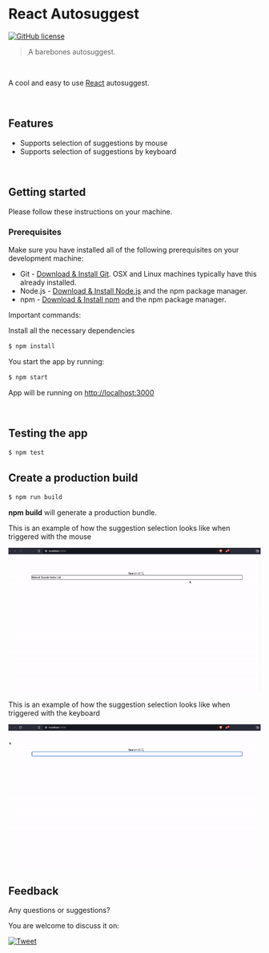 # React Autosuggest

[![GitHub license](https://img.shields.io/github/license/sultan99/react-on-lambda.svg)](https://github.com/sultan99/react-on-lambda/blob/master/LICENSE)

> A barebones autosuggest.

<br/>

A cool and easy to use [React](https://github.com/facebook/react) autosuggest.

<br/>

## Features

- Supports selection of suggestions by mouse
- Supports selection of suggestions by keyboard

<br/>

## Getting started

Please follow these instructions on your machine.

### Prerequisites

Make sure you have installed all of the following prerequisites on your development machine:

- Git - [Download & Install Git](https://git-scm.com/downloads). OSX and Linux machines typically have this already installed.
- Node.js - [Download & Install Node.js](https://nodejs.org/en/download/) and the npm package manager.
- npm - [Download & Install npm](https://docs.npmjs.com/downloading-and-installing-node-js-and-npm) and the npm package manager.

Important commands:

Install all the necessary dependencies

```sh
$ npm install
```

You start the app by running:

```sh
$ npm start
```

App will be running on [http://localhost:3000](http://localhost:3000)

<br/>

## Testing the app

```sh
$ npm test
```

## Create a production build

```sh
$ npm run build
```

**npm build** will generate a production bundle.

This is an example of how the suggestion selection looks like when triggered with the mouse

<img src="/images/mouse.gif" alt="mouse">

This is an example of how the suggestion selection looks like when triggered with the keyboard

<img src="/images/Keyboard.gif" alt="keyboard">

## Feedback

Any questions or suggestions?

You are welcome to discuss it on:

[![Tweet](https://img.shields.io/twitter/url/http/shields.io.svg?style=social)](https://twitter.com/jobarah01)

<br/>
<br/>
